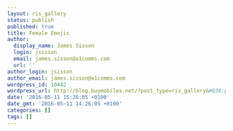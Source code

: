 ```yaml
---
layout: ris_gallery
status: publish
published: true
title: Female Emojis
author:
  display_name: James Sisson
  login: jsisson
  email: james.sisson@a1comms.com
  url: ''
author_login: jsisson
author_email: james.sisson@a1comms.com
wordpress_id: 10442
wordpress_url: http://blog.buymobiles.net/?post_type=ris_gallery&#038;p=10442
date: '2016-05-11 15:26:05 +0100'
date_gmt: '2016-05-11 14:26:05 +0100'
categories: []
tags: []
---
```


